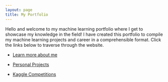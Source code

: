 ```yaml
---
layout: page
title: My Portfolio
---
```


Hello and welcome to my machine learning portfolio where I get to showcase my knowledge in the field! I have created this portfolio to compile my machine learning projects and career in a comprehensible format. Click the links below to traverse through the website.

- [Learn more about me](index.md)

- [Personal Projects](Personal_Projects.md)

- [Kaggle Competitions](Kaggle_Competitions.md)

